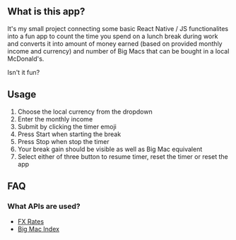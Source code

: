 ## What is this app?

It's my small project connecting some basic React Native / JS functionalites into a fun app to count the time you spend on a lunch break during work and converts it into amount of money earned (based on provided monthly income and currency) and number of Big Macs that can be bought in a local McDonald's.

Isn't it fun?


## Usage

1. Choose the local currency from the dropdown
2. Enter the monthly income 
3. Submit by clicking the timer emoji
4. Press Start when starting the break
5. Press Stop when stop the timer
6. Your break gain should be visible as well as Big Mac equivalent
7. Select either of three button to resume timer, reset the timer or reset the app

## FAQ

### What APIs are used?

- [FX Rates](https://exchangeratesapi.io/)
- [Big Mac Index](https://www.quandl.com/data/ECONOMIST-The-Economist-Big-Mac-Index)